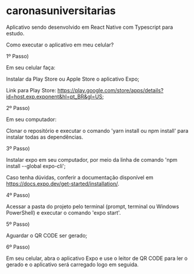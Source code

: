 # caronasuniversitarias

Aplicativo sendo desenvolvido em React Native com Typescript para estudo.

Como executar o aplicativo em meu celular?

1º Passo) 

Em seu celular faça:

Instalar da Play Store ou Apple Store o aplicativo Expo;

Link para Play Store: https://play.google.com/store/apps/details?id=host.exp.exponent&hl=pt_BR&gl=US;

2º Passo) 

Em seu computador:

Clonar o repositório e executar o comando 'yarn install ou npm install' para instalar todas as dependências.

3º Passo) 

Instalar expo em seu computador, por meio da linha de comando 'npm install --global expo-cli';

Caso tenha dúvidas, conferir a documentação disponível em https://docs.expo.dev/get-started/installation/.

4º Passo) 

Acessar a pasta do projeto pelo terminal (prompt, terminal ou Windows PowerShell) e executar o comando 'expo start'.

5º Passo) 

Aguardar o QR CODE ser gerado;

6º Passo) 

Em seu celular, abra o aplicativo Expo e use o leitor de QR CODE para ler o gerado e o aplicativo será carregado logo em seguida.
